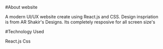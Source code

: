 #About website

A modern UI/UX website create using React.js and CSS. Design inspriation is from AR Shakir's Designs. Its completely resposive for all screen size's

#Technology Used

React.js
Css

